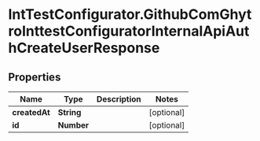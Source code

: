 # IntTestConfigurator.GithubComGhytroInttestConfiguratorInternalApiAuthCreateUserResponse

## Properties

Name | Type | Description | Notes
------------ | ------------- | ------------- | -------------
**createdAt** | **String** |  | [optional] 
**id** | **Number** |  | [optional] 


